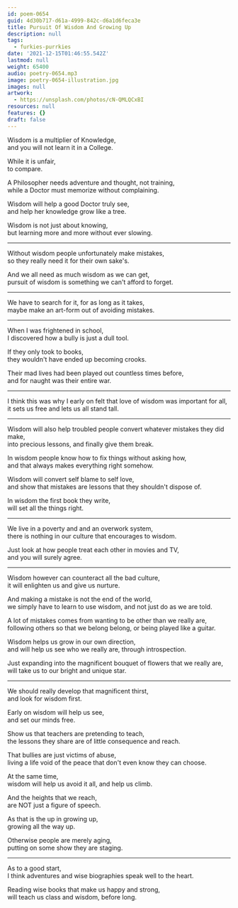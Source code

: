 ```yaml
---
id: poem-0654
guid: 4d30b717-d61a-4999-842c-d6a1d6feca3e
title: Pursuit Of Wisdom And Growing Up
description: null
tags:
  - furkies-purrkies
date: '2021-12-15T01:46:55.542Z'
lastmod: null
weight: 65400
audio: poetry-0654.mp3
image: poetry-0654-illustration.jpg
images: null
artwork:
  - https://unsplash.com/photos/cN-QMLQCxBI
resources: null
features: {}
draft: false
---
```


Wisdom is a multiplier of Knowledge,\
and you will not learn it in a College.

While it is unfair,\
to compare.

A Philosopher needs adventure and thought, not training,\
while a Doctor must memorize without complaining.

Wisdom will help a good Doctor truly see,\
and help her knowledge grow like a tree.

Wisdom is not just about knowing,\
but learning more and more without ever slowing.

---

Without wisdom people unfortunately make mistakes,\
so they really need it for their own sake's.

And we all need as much wisdom as we can get,\
pursuit of wisdom is something we can't afford to forget.

---

We have to search for it, for as long as it takes,\
maybe make an art-form out of avoiding mistakes.

---

When I was frightened in school,\
I discovered how a bully is just a dull tool.

If they only took to books,\
they wouldn't have ended up becoming crooks.

Their mad lives had been played out countless times before,\
and for naught was their entire war.

---

I think this was why I early on felt that love of wisdom was important for all,\
it sets us free and lets us all stand tall.

---

Wisdom will also help troubled people convert whatever mistakes they did make,\
into precious lessons, and finally give them break.

In wisdom people know how to fix things without asking how,\
and that always makes everything right somehow.

Wisdom will convert self blame to self love,\
and show that mistakes are lessons that they shouldn't dispose of.

In wisdom the first book they write,\
will set all the things right.

---

We live in a poverty and and an overwork system,\
there is nothing in our culture that encourages to wisdom.

Just look at how people treat each other in movies and TV,\
and you will surely agree.

---

Wisdom however can counteract all the bad culture,\
it will enlighten us and give us nurture.

And making a mistake is not the end of the world,\
we simply have to learn to use wisdom, and not just do as we are told.

A lot of mistakes comes from wanting to be other than we really are,\
following others so that we belong belong, or being played like a guitar.

Wisdom helps us grow in our own direction,\
and will help us see who we really are, through introspection.

Just expanding into the magnificent bouquet of flowers that we really are,\
will take us to our bright and unique star.

---

We should really develop that magnificent thirst,\
and look for wisdom first.

Early on wisdom will help us see,\
and set our minds free.

Show us that teachers are pretending to teach,\
the lessons they share are of little consequence and reach.

That bullies are just victims of abuse,\
living a life void of the peace that don't even know they can choose.

At the same time,\
wisdom will help us avoid it all, and help us climb.

And the heights that we reach,\
are NOT just a figure of speech.

As that is the up in growing up,\
growing all the way up.

Otherwise people are merely aging,\
putting on some show they are staging.

---

As to a good start,\
I think adventures and wise biographies speak well to the heart.

Reading wise books that make us happy and strong,\
will teach us class and wisdom, before long.
